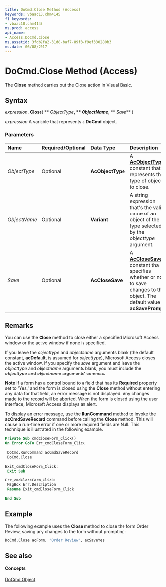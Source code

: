 ```yaml
---
title: DoCmd.Close Method (Access)
keywords: vbaac10.chm4145
f1_keywords:
- vbaac10.chm4145
ms.prod: access
api_name:
- Access.DoCmd.Close
ms.assetid: 3fdb2fa2-31d8-baf7-89f3-f9ef330280b3
ms.date: 06/08/2017
---
```



# DoCmd.Close Method (Access)

The  **Close** method carries out the Close action in Visual Basic.


## Syntax

 _expression_. **Close**( ** _ObjectType_**, ** _ObjectName_**, ** _Save_** )

 _expression_ A variable that represents a **DoCmd** object.


### Parameters



|**Name**|**Required/Optional**|**Data Type**|**Description**|
|:-----|:-----|:-----|:-----|
| _ObjectType_|Optional|**AcObjectType**|A  **[AcObjectType](acobjecttype-enumeration-access.md)** constant that represents the type of object to close.|
| _ObjectName_|Optional|**Variant**|A string expression that's the valid name of an object of the type selected by the  _objecttype_ argument.|
| _Save_|Optional|**AcCloseSave**|A  **[AcCloseSave](acclosesave-enumeration-access.md)** constant tha specifies whether or not to save changes to the object. The default value is **acSavePrompt**.|

## Remarks

You can use the  **Close** method to close either a specified Microsoft Access window or the active window if none is specified.

If you leave the  _objecttype_ and _objectname_ arguments blank (the default constant, **acDefault**, is assumed for _objecttype_), Microsoft Access closes the active window. If you specify the  _save_ argument and leave the _objecttype_ and _objectname_ arguments blank, you must include the _objecttype_ and _objectname_ arguments' commas.


 **Note**   If a form has a control bound to a field that has its **Required** property set to 'Yes,' and the form is closed using the **Close** method without entering any data for that field, an error message is not displayed. Any changes made to the record will be aborted. When the form is closed using the user interface, Microsoft Access displays an alert.

To display an error message, use the  **RunCommand** method to invoke the **acCmdSaveRecord** command before calling the **Close** method. This will cause a run-time error if one or more required fields are Null. This technique is illustrated in the following example.




```vb
Private Sub cmdCloseForm_Click() 
On Error GoTo Err_cmdCloseForm_Click 
 
 DoCmd.RunCommand acCmdSaveRecord 
 DoCmd.Close 
 
Exit_cmdCloseForm_Click: 
 Exit Sub 
 
Err_cmdCloseForm_Click: 
 MsgBox Err.Description 
 Resume Exit_cmdCloseForm_Click 
 
End Sub
```


## Example

The following example uses the  **Close** method to close the form Order Review, saving any changes to the form without prompting:


```vb
DoCmd.Close acForm, "Order Review", acSaveYes
```


## See also


#### Concepts


[DoCmd Object](docmd-object-access.md)

